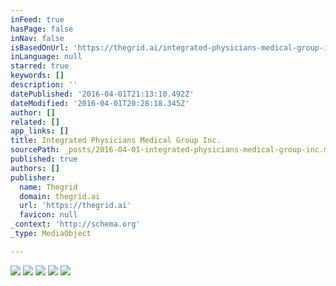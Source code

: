 ```yaml
---
inFeed: true
hasPage: false
inNav: false
isBasedOnUrl: 'https://thegrid.ai/integrated-physicians-medical-group-inc/'
inLanguage: null
starred: true
keywords: []
description: ''
datePublished: '2016-04-01T21:13:10.492Z'
dateModified: '2016-04-01T20:28:18.345Z'
author: []
related: []
app_links: []
title: Integrated Physicians Medical Group Inc.
sourcePath: _posts/2016-04-01-integrated-physicians-medical-group-inc.md
published: true
authors: []
publisher:
  name: Thegrid
  domain: thegrid.ai
  url: 'https://thegrid.ai'
  favicon: null
_context: 'http://schema.org'
_type: MediaObject

---
```

![](https://the-grid-user-content.s3-us-west-2.amazonaws.com/7bb50e75-3933-4053-ac63-8b97e43dfde9.jpg)
![](https://the-grid-user-content.s3-us-west-2.amazonaws.com/07a982e6-0b86-4ecf-9581-dfd38daf7791.jpg)
![](https://the-grid-user-content.s3-us-west-2.amazonaws.com/04a56d65-6a5c-403d-9ec6-47b6168ad8b2.jpg)
![](https://the-grid-user-content.s3-us-west-2.amazonaws.com/c6d35714-3be1-475d-8907-bc9e1070b736.jpg)
![](https://the-grid-user-content.s3-us-west-2.amazonaws.com/96686dff-f8b3-4c79-aa9b-a3a987012b30.jpg)